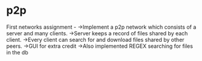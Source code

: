 p2p
===
First networks assignment - 
->Implement a p2p network which consists of a server and many clients.
->Server keeps a record of files shared by each client.
->Every client can search for and download files shared by other peers.
->GUI for extra credit
->Also implemented REGEX searching for files in the db
